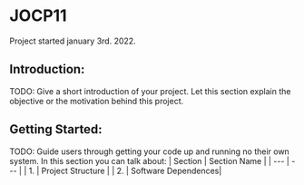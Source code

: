 # JOCP11
Project started january 3rd. 2022.

## Introduction:
TODO: Give a short introduction of your project. Let this section explain the objective or the motivation behind this project.

## Getting Started:
TODO: Guide users through getting your code up and running no their own system. In this section you can talk about:
| Section | Section Name |
| --- | --- |
| 1. | Project Structure |
| 2. | Software Dependences|
